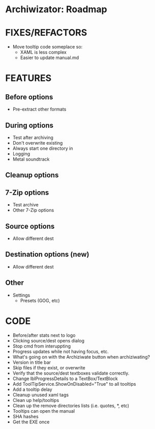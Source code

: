 ﻿# Archiwizator: Roadmap

# FIXES/REFACTORS
* Move tooltip code someplace so:
  * XAML is less complex
  * Easier to update manual.md

# FEATURES

## Before options
* Pre-extract other formats

## During options
* Test after archiving
* Don't overwrite existing
* Always start one directory in
* Logging
* Metal soundtrack

## Cleanup options

## 7-Zip options
* Test archive
* Other 7-Zip options

## Source options
* Allow different dest

## Destination options (new)
* Allow different dest

## Other
* Settings
  * Presets (GOG, etc)

# CODE
* Before/after stats next to logo
* Clicking source/dest opens dialog
* Stop cmd from interuppting
* Progress updates while not having focus, etc.
* What's going on with the Archiziwate button when archiziwating?
* Version in title bar
* Skip files if they exist, or overwrite
* Verify that the source/dest textboxes validate correctly.
* Change lblProgressDetails to a TextBox/TextBlock
* Add ToolTipService.ShowOnDisabled="True" to all tooltips
* Add a tooltip delay
* Cleanup unused xaml tags
* Clean up help/tooltips
* Clean up the remove directories lists (i.e. quotes, *, etc)
* Tooltips can open the manual
* SHA hashes
* Get the EXE once